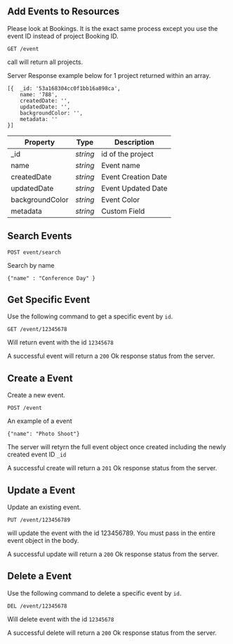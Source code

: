 ## Add Events to Resources
Please look at Bookings. It is the exact same process except you use the event ID instead of project Booking ID. 

```
GET /event
```

call will return all projects.

Server Response example below for 1 project returned within an array. 

```
[{  _id: '53a168304cc0f1bb16a898ca',
    name: '788',
    createdDate: '',
    updatedDate: '',
    backgroundColor: '',
    metadata: '' 
}]
```

Property | Type | Description
--- | --- | ---
_id | *string* | id of the project
name | *string* | Event name
createdDate | *string* | Event Creation Date
updatedDate | *string* | Event Updated Date
backgroundColor | *string* | Event Color
metadata | *string* | Custom Field

## Search Events
```
POST event/search
```
Search by name
```
{"name" : "Conference Day" }
```

## Get Specific Event
Use the following command to get a specific event by `id`.
```
GET /event/12345678
```
Will return event with the id `12345678`

A successful event will return a `200` Ok response status from the server.

## Create a Event
Create a new event.
```
POST /event
```
An example of a event

```
{"name": "Photo Shoot"}
```
The server will retyrn the full event object once created including the newly created event ID `_id`

A successful create will return a `201` Ok response status from the server.

## Update a Event
Update an existing event.
```
PUT /event/123456789
```
will update the event with the id 123456789. You must pass in the entire event object in the body. 

A successful update will return a `200` Ok response status from the server.

## Delete a Event
Use the following command to delete a specific event by `id`.
```
DEL /event/12345678
```
Will delete event with the id `12345678`

A successful delete will return a `200` Ok response status from the server.
